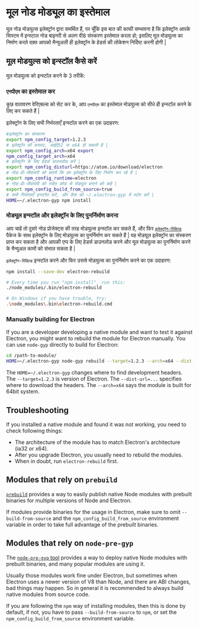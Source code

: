 # मूल नोड मोड्यूल का इस्तेमाल

मूल नोड मोडयुल्स इलेक्ट्रॉन द्वारा समर्थित हैं, पर चूँकि इस बात की काफी सम्भावना है कि इलेक्ट्रॉन आपके सिस्टम में इन्स्टाल नोड बाइनरी से अलग वी8 संस्करण इस्तेमाल करता हो; इसलिए मूल मोडयुल्स का निर्माण करते वक़्त आपको मैन्युअली ही इलेक्ट्रॉन के हेडर्स की लोकेशन निर्दिष्ट करनी होगी |

## मूल मोडयुल्स को इन्स्टॉल कैसे करें

मूल मोडयुल्स को इन्स्टॉल करने के 3 तरीकें:

### `एनपीएम` का इस्तेमाल कर

कुछ वातावरण वेरिएबल्स को सेट कर के, आप `एनपीएम` का इस्तेमाल मोडयुल्स को सीधे ही इन्स्टॉल करने के लिए कर सकते हैं |

इलेक्ट्रॉन के लिए सभी निर्भरताएँ इन्स्टॉल करने का एक उदाहरण:

```sh
#इलेक्ट्रॉन का संस्करण
export npm_config_target=1.2.3
# इलेक्ट्रॉन की बनावट, आईऐ32 या x64 हो सकती है |
export npm_config_arch=x64 export
npm_config_target_arch=x64
# इलेक्ट्रॉन के लिए हेडर्स डाउनलोड करें |
export npm_config_disturl=https://atom.io/download/electron
# नोड-प्री-जीवायपी को बतायें कि हम इलेक्ट्रॉन के लिए निर्माण कर रहे हैं |
export npm_config_runtime=electron
# नोड-प्री-जीवायपी को स्त्रोत कोड से मोड्यूल बनाने को कहें |
export npm_config_build_from_source=true
# सभी निर्भरताएँ इन्स्टॉल करें, और कैश को ~/.electron-gyp में स्टोर करें |
HOME=~/.electron-gyp npm install
```

### मोड्यूल इन्स्टॉल और इलेक्ट्रॉन के लिए पुनर्निर्माण करना

आप चाहें तो दुसरे नोड प्रोजेक्ट्स की तरह मोडयुल्स इन्स्टॉल कर सकते हैं, और फिर [`इलेक्ट्रॉन-रिबिल्ड`](https://github.com/paulcbetts/electron-rebuild) पैकेज के साथ इलेक्ट्रॉन के लिए मोडयुल्स का पुनर्निर्माण कर सकते हैं | यह मोड्यूल इलेक्ट्रॉन का संस्करण प्राप्त कर सकता है और आपकी एप्प के लिए हेडर्स डाउनलोड करने और मूल मोडयुल्स का पुनर्निर्माण करने के मैन्युअल कामों को संभाल सकता है |

`इलेक्ट्रॉन-रिबिल्ड` इन्स्टॉल करने और फिर उससे मोडयुल्स का पुनर्निर्माण करने का एक उदाहरण:

```sh
npm install --save-dev electron-rebuild

# Every time you run "npm install", run this:
./node_modules/.bin/electron-rebuild

# On Windows if you have trouble, try:
.\node_modules\.bin\electron-rebuild.cmd
```

### Manually building for Electron

If you are a developer developing a native module and want to test it against Electron, you might want to rebuild the module for Electron manually. You can use `node-gyp` directly to build for Electron:

```sh
cd /path-to-module/
HOME=~/.electron-gyp node-gyp rebuild --target=1.2.3 --arch=x64 --dist-url=https://atom.io/download/electron
```

The `HOME=~/.electron-gyp` changes where to find development headers. The `--target=1.2.3` is version of Electron. The `--dist-url=...` specifies where to download the headers. The `--arch=x64` says the module is built for 64bit system.

## Troubleshooting

If you installed a native module and found it was not working, you need to check following things:

* The architecture of the module has to match Electron's architecture (ia32 or x64).
* After you upgrade Electron, you usually need to rebuild the modules.
* When in doubt, run `electron-rebuild` first.

## Modules that rely on `prebuild`

[`prebuild`](https://github.com/mafintosh/prebuild) provides a way to easily publish native Node modules with prebuilt binaries for multiple versions of Node and Electron.

If modules provide binaries for the usage in Electron, make sure to omit `--build-from-source` and the `npm_config_build_from_source` environment variable in order to take full advantage of the prebuilt binaries.

## Modules that rely on `node-pre-gyp`

The [`node-pre-gyp` tool](https://github.com/mapbox/node-pre-gyp) provides a way to deploy native Node modules with prebuilt binaries, and many popular modules are using it.

Usually those modules work fine under Electron, but sometimes when Electron uses a newer version of V8 than Node, and there are ABI changes, bad things may happen. So in general it is recommended to always build native modules from source code.

If you are following the `npm` way of installing modules, then this is done by default, if not, you have to pass `--build-from-source` to `npm`, or set the `npm_config_build_from_source` environment variable.